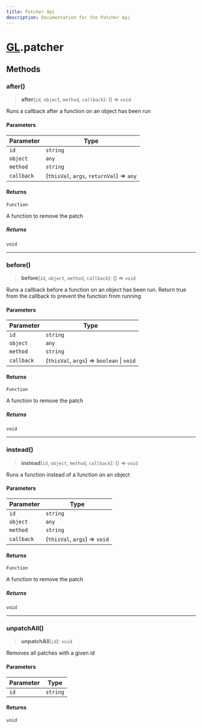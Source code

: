 ```yaml
---
title: Patcher Api
description: Documentation for the Patcher Api
---
```

# [GL](./api).patcher

## Methods

### after()

> **after**(`id`, `object`, `method`, `callback`): () => `void`

Runs a callback after a function on an object has been run

#### Parameters

| Parameter | Type |
| ------ | ------ |
| `id` | `string` |
| `object` | `any` |
| `method` | `string` |
| `callback` | (`thisVal`, `args`, `returnVal`) => `any` |

#### Returns

`Function`

A function to remove the patch

##### Returns

`void`

***

### before()

> **before**(`id`, `object`, `method`, `callback`): () => `void`

Runs a callback before a function on an object has been run.
Return true from the callback to prevent the function from running

#### Parameters

| Parameter | Type |
| ------ | ------ |
| `id` | `string` |
| `object` | `any` |
| `method` | `string` |
| `callback` | (`thisVal`, `args`) => `boolean` \| `void` |

#### Returns

`Function`

A function to remove the patch

##### Returns

`void`

***

### instead()

> **instead**(`id`, `object`, `method`, `callback`): () => `void`

Runs a function instead of a function on an object

#### Parameters

| Parameter | Type |
| ------ | ------ |
| `id` | `string` |
| `object` | `any` |
| `method` | `string` |
| `callback` | (`thisVal`, `args`) => `void` |

#### Returns

`Function`

A function to remove the patch

##### Returns

`void`

***

### unpatchAll()

> **unpatchAll**(`id`): `void`

Removes all patches with a given id

#### Parameters

| Parameter | Type |
| ------ | ------ |
| `id` | `string` |

#### Returns

`void`
